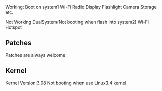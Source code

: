 
Working:
Boot on system1
Wi-Fi
Radio
Display
Flashlight
Camera
Storage
etc.

Not Working
DualSystem(Not booting when flash into system2)
Wi-Fi Hotspot

Patches
-------------------------------
Patches are always welcome


Kernel
--------------------------------
Kernel Version:3.08
Not booting when use Linux3.4 kernel.

